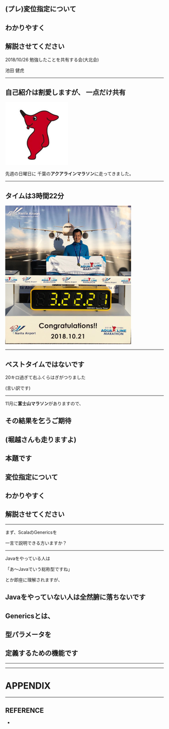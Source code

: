 ## (プレ)変位指定について

## わかりやすく

## 解説させてください

2018/10/26 勉強したことを共有する会(大北会) 

池田 健虎

---

自己紹介は割愛しますが、
一点だけ共有
---

<img src="https://github.com/taketora26/sample_gitpitch/blob/master/img/chiba.jpeg?raw=true" width="200">

先週の日曜日に
千葉の**アクアラインマラソン**に走ってきました。

---

## タイムは3時間22分

<img src="https://github.com/taketora26/sample_gitpitch/blob/master/img/IMG_2142.JPG?raw=true" width="400">

---

## ベストタイムではないです

20キロ過ぎて右ふくらはぎがつりました

(言い訳です)

---
11月に**富士山マラソン**がありますので、

## その結果を乞うご期待

(堀越さんも走りますよ)
---

本題です
---

## 変位指定について
## わかりやすく
## 解説させてください
---
まず、ScalaのGenericsを

一言で説明できる方いますか？

---
Javaをやっている人は

「あ〜Javaでいう総称型ですね」

とか即座に理解されますが、

Javaをやっていない人は全然腑に落ちないです
---

## Genericsとは、
## 型パラメータを
## 定義するための機能です

---




---

# APPENDIX
---

## REFERENCE

* 
